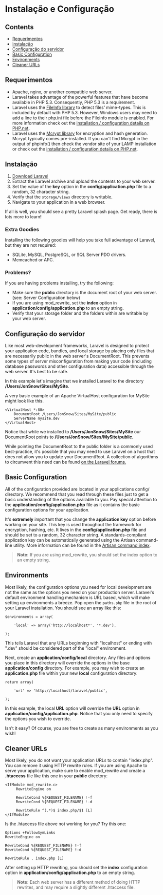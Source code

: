 # Instalação e Configuração

## Contents

- [Requerimentos](#requerimentos)
- [Instalação](#instalacao)
- [Configuração do servidor](#configuracao-do-servidor)
- [Basic Configuration](#basic-configuration)
- [Environments](#environments)
- [Cleaner URLs](#cleaner-urls)

<a name="requerimentos"></a>
## Requerimentos

- Apache, nginx, or another compatible web server.
- Laravel takes advantage of the powerful features that have become available in PHP 5.3. Consequently, PHP 5.3 is a requirement.
- Laravel uses the [FileInfo library](http://php.net/manual/en/book.fileinfo.php) to detect files' mime-types. This is included by default with PHP 5.3. However, Windows users may need to add a line to their php.ini file before the Fileinfo module is enabled. For more information check out the [installation / configuration details on PHP.net](http://php.net/manual/en/fileinfo.installation.php).
- Laravel uses the [Mcrypt library](http://php.net/manual/en/book.mcrypt.php) for encryption and hash generation. Mcrypt typically comes pre-installed. If you can't find Mcrypt in the output of phpinfo() then check the vendor site of your LAMP installation or check out the [installation / configuration details on PHP.net](http://php.net/manual/en/book.mcrypt.php).

<a name="instalacao"></a>
## Instalação

1. [Download Laravel](http://laravel.com/download)
2. Extract the Laravel archive and upload the contents to your web server.
3. Set the value of the **key** option in the **config/application.php** file to a random, 32 character string.
4. Verify that the `storage/views` directory is writable.
5. Navigate to your application in a web browser.

If all is well, you should see a pretty Laravel splash page. Get ready, there is lots more to learn!

### Extra Goodies

Installing the following goodies will help you take full advantage of Laravel, but they are not required:

- SQLite, MySQL, PostgreSQL, or SQL Server PDO drivers.
- Memcached or APC.

### Problems?

If you are having problems installing, try the following:

- Make sure the **public** directory is the document root of your web server. (see: Server Configuration below)
- If you are using mod_rewrite, set the **index** option in **application/config/application.php** to an empty string.
- Verify that your storage folder and the folders within are writable by your web server.

<a name="configuracao-do-servidor"></a>
## Configuração do servidor

Like most web-development frameworks, Laravel is designed to protect your application code, bundles, and local storage by placing only files that are necessarily public in the web server's DocumentRoot. This prevents some types of server misconfiguration from making your code (including database passwords and other configuration data) accessible through the web server. It's best to be safe. 

In this example let's imagine that we installed Laravel to the directory **/Users/JonSnow/Sites/MySite**.

A very basic example of an Apache VirtualHost configuration for MySite might look like this.

	<VirtualHost *:80>
		DocumentRoot /Users/JonSnow/Sites/MySite/public
		ServerName mysite.dev
	</VirtualHost>

Notice that while we installed to **/Users/JonSnow/Sites/MySite** our DocumentRoot points to **/Users/JonSnow/Sites/MySite/public**.

While pointing the DocumentRoot to the public folder is a commonly used best-practice, it's possible that you may need to use Laravel on a host that does not allow you to update your DocumentRoot. A collection of algorithms to circumvent this need can be found [on the Laravel forums.](http://forums.laravel.com/viewtopic.php?id=1258)

<a name="basic-configuration"></a>
## Basic Configuration

All of the configuration provided are located in your applications config/ directory. We recommend that you read through these files just to get a basic understanding of the options available to you. Pay special attention to the **application/config/application.php** file as it contains the basic configuration options for your application.

It's **extremely** important that you change the **application key** option before working on your site. This key is used throughout the framework for encryption, hashing, etc. It lives in the **config/application.php** file and should be set to a random, 32 character string. A standards-compliant application key can be automatically generated using the Artisan command-line utility.  More information can be found in the [Artisan command index](/docs/artisan/commands).

> **Note:** If you are using mod_rewrite, you should set the index option to an empty string.

<a name="environments"></a>
## Environments

Most likely, the configuration options you need for local development are not the same as the options you need on your production server. Laravel's default environment handling mechanism is URL based, which will make setting up environments a breeze. Pop open the `paths.php` file in the root of your Laravel installation. You should see an array like this:

	$environments = array(

		'local' => array('http://localhost*', '*.dev'),

	);

This tells Laravel that any URLs beginning with "localhost" or ending with ".dev" should be considered part of the "local" environment.

Next, create an **application/config/local** directory. Any files and options you place in this directory will override the options in the base **application/config** directory. For example, you may wish to create an **application.php** file within your new **local** configuration directory:

	return array(

		'url' => 'http://localhost/laravel/public',

	);

In this example, the local **URL** option will override the **URL** option in **application/config/application.php**. Notice that you only need to specify the options you wish to override.

Isn't it easy? Of course, you are free to create as many environments as you wish!

<a name="cleaner-urls"></a>
## Cleaner URLs

Most likely, you do not want your application URLs to contain "index.php". You can remove it using HTTP rewrite rules. If you are using Apache to serve your application, make sure to enable mod_rewrite and create a **.htaccess** file like this one in your **public** directory:

	<IfModule mod_rewrite.c>
	     RewriteEngine on

	     RewriteCond %{REQUEST_FILENAME} !-f
	     RewriteCond %{REQUEST_FILENAME} !-d

	     RewriteRule ^(.*)$ index.php/$1 [L]
	</IfModule>

Is the .htaccess file above not working for you? Try this one:

	Options +FollowSymLinks
	RewriteEngine on

	RewriteCond %{REQUEST_FILENAME} !-f
	RewriteCond %{REQUEST_FILENAME} !-d

	RewriteRule . index.php [L]

After setting up HTTP rewriting, you should set the **index** configuration option in **application/config/application.php** to an empty string.

> **Note:** Each web server has a different method of doing HTTP rewrites, and may require a slightly different .htaccess file.
